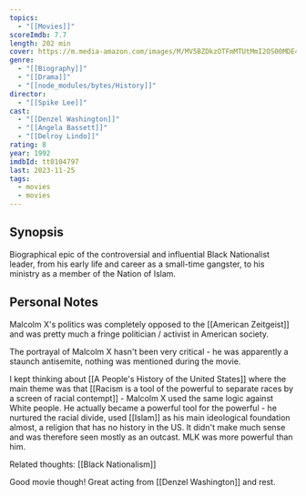 ```yaml
---
topics:
  - "[[Movies]]"
scoreImdb: 7.7
length: 202 min
cover: https://m.media-amazon.com/images/M/MV5BZDkzOTFmMTUtMmI2OS00MDE4LTg5YTUtODMwNDMzNmI5OGYwL2ltYWdlXkEyXkFqcGdeQXVyMTQxNzMzNDI@._V1_SX300.jpg
genre:
  - "[[Biography]]"
  - "[[Drama]]"
  - "[[node_modules/bytes/History]]"
director:
  - "[[Spike Lee]]"
cast:
  - "[[Denzel Washington]]"
  - "[[Angela Bassett]]"
  - "[[Delroy Lindo]]"
rating: 8
year: 1992
imdbId: tt0104797
last: 2023-11-25
tags:
  - movies
  - movies
---
```

## Synopsis

Biographical epic of the controversial and influential Black Nationalist leader, from his early life and career as a small-time gangster, to his ministry as a member of the Nation of Islam.


## Personal Notes

Malcolm X's politics was completely opposed to the [[American Zeitgeist]] and was pretty much a fringe politician / activist in American society.

The portrayal of Malcolm X hasn't been very critical - he was apparently a staunch antisemite, nothing was mentioned during the movie. 

I kept thinking about [[A People's History of the United States]] where the main theme was that [[Racism is a tool of the powerful to separate races by a screen of racial contempt]] - Malcolm X used the same logic against White people. He actually became a powerful tool for the powerful - he nurtured the racial divide, used [[Islam]] as his main ideological foundation almost, a religion that has no history in the US. It didn't make much sense and was therefore seen mostly as an outcast. MLK was more powerful than him. 

Related thoughts: [[Black Nationalism]]


Good movie though! Great acting from [[Denzel Washington]] and rest.